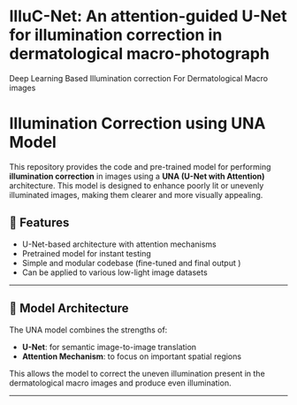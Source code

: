#  IlluC-Net: An attention-guided U-Net for illumination correction in dermatological macro-photograph
Deep Learning Based Illumination correction For Dermatological Macro images
# Illumination Correction using UNA Model

This repository provides the code and pre-trained model for performing **illumination correction** in images using a **UNA (U-Net with Attention)** architecture. This model is designed to enhance poorly lit or unevenly illuminated images, making them clearer and more visually appealing.

## 🚀 Features

- U-Net-based architecture with attention mechanisms
- Pretrained model for instant testing
- Simple and modular codebase (fine-tuned and final output )
- Can be applied to various low-light image datasets

---

## 🧠 Model Architecture

The UNA model combines the strengths of:
- **U-Net**: for semantic image-to-image translation
- **Attention Mechanism**: to focus on important spatial regions

This allows the model to correct the uneven illumination present in the dermatological macro images and produce even illumination. 

---


